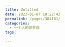 ```yaml
---
title: Untitled
date: 2023-01-07 18:22:43
permalink: /pages/384f81/
categories:
  - 一个人的世界观
tags:
  - 
---
```

